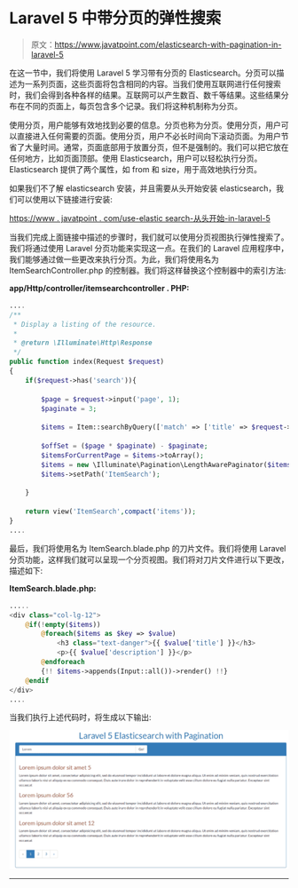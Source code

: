 # Laravel 5 中带分页的弹性搜索

> 原文：<https://www.javatpoint.com/elasticsearch-with-pagination-in-laravel-5>

在这一节中，我们将使用 Laravel 5 学习带有分页的 Elasticsearch。分页可以描述为一系列页面，这些页面将包含相同的内容。当我们使用互联网进行任何搜索时，我们会得到各种各样的结果。互联网可以产生数百、数千等结果。这些结果分布在不同的页面上，每页包含多个记录。我们将这种机制称为分页。

使用分页，用户能够有效地找到必要的信息。分页也称为分页。使用分页，用户可以直接进入任何需要的页面。使用分页，用户不必长时间向下滚动页面。为用户节省了大量时间。通常，页面底部用于放置分页，但不是强制的。我们可以把它放在任何地方，比如页面顶部。使用 Elasticsearch，用户可以轻松执行分页。Elasticsearch 提供了两个属性，如 from 和 size，用于高效地执行分页。

如果我们不了解 elasticsearch 安装，并且需要从头开始安装 elasticsearch，我们可以使用以下链接进行安装:

[https://www . javatpoint . com/use-elastic search-从头开始-in-laravel-5](https://www.javatpoint.com/use-elasticsearch-from-scratch-in-laravel-5)

当我们完成上面链接中描述的步骤时，我们就可以使用分页视图执行弹性搜索了。我们将通过使用 Laravel 分页功能来实现这一点。在我们的 Laravel 应用程序中，我们能够通过做一些更改来执行分页。为此，我们将使用名为 ItemSearchController.php 的控制器。我们将这样替换这个控制器中的索引方法:

**app/Http/controller/itemsearchcontroller . PHP:**

```php
....
/**
 * Display a listing of the resource.
 *
 * @return \Illuminate\Http\Response
 */
public function index(Request $request)
{
    if($request->has('search')){

        $page = $request->input('page', 1);
        $paginate = 3;

        $items = Item::searchByQuery(['match' => ['title' => $request->input('search')]], null, null, $paginate, $page);

        $offSet = ($page * $paginate) - $paginate;
        $itemsForCurrentPage = $items->toArray();  
        $items = new \Illuminate\Pagination\LengthAwarePaginator($itemsForCurrentPage, $items->totalHits(), $paginate, $page);
        $items->setPath('ItemSearch');

	}

    return view('ItemSearch',compact('items'));
}
....

```

最后，我们将使用名为 ItemSearch.blade.php 的刀片文件。我们将使用 Laravel 分页功能，这样我们就可以呈现一个分页视图。我们将对刀片文件进行以下更改，描述如下:

**ItemSearch.blade.php:**

```php
.....
<div class="col-lg-12">
	@if(!empty($items))
		@foreach($items as $key => $value)
			<h3 class="text-danger">{{ $value['title'] }}</h3>
			<p>{{ $value['description'] }}</p>
		@endforeach
		{!! $items->appends(Input::all())->render() !!}
	@endif
</div>
....

```

当我们执行上述代码时，将生成以下输出:

![Elasticsearch with pagination in Laravel 5](img/ab944b0264dcd6315f981b3ccc384d57.png)

* * *